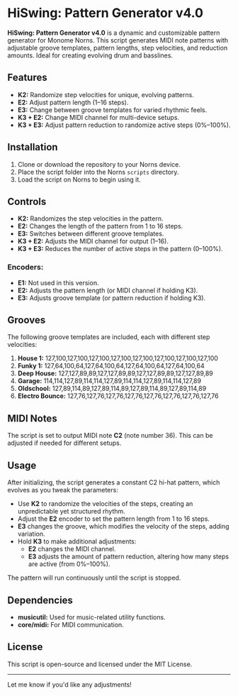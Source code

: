 # HiSwing: Pattern Generator v4.0

**HiSwing: Pattern Generator v4.0** is a dynamic and customizable pattern generator for Monome Norns. This script generates MIDI note patterns with adjustable groove templates, pattern lengths, step velocities, and reduction amounts. Ideal for creating evolving drum and basslines.

## Features

- **K2:** Randomize step velocities for unique, evolving patterns.
- **E2:** Adjust pattern length (1–16 steps).
- **E3:** Change between groove templates for varied rhythmic feels.
- **K3 + E2:** Change MIDI channel for multi-device setups.
- **K3 + E3:** Adjust pattern reduction to randomize active steps (0%–100%).

## Installation

1. Clone or download the repository to your Norns device.
2. Place the script folder into the Norns `scripts` directory.
3. Load the script on Norns to begin using it.

## Controls

- **K2:** Randomizes the step velocities in the pattern.
- **E2:** Changes the length of the pattern from 1 to 16 steps.
- **E3:** Switches between different groove templates. 
- **K3 + E2:** Adjusts the MIDI channel for output (1–16).
- **K3 + E3:** Reduces the number of active steps in the pattern (0–100%).

### Encoders:
- **E1:** Not used in this version.
- **E2:** Adjusts the pattern length (or MIDI channel if holding K3).
- **E3:** Adjusts groove template (or pattern reduction if holding K3).

## Grooves

The following groove templates are included, each with different step velocities:

1. **House 1:** 127,100,127,100,127,100,127,100,127,100,127,100,127,100,127,100
2. **Funky 1:** 127,64,100,64,127,64,100,64,127,64,100,64,127,64,100,64
3. **Deep House:** 127,127,89,89,127,127,89,89,127,127,89,89,127,127,89,89
4. **Garage:** 114,114,127,89,114,114,127,89,114,114,127,89,114,114,127,89
5. **Oldschool:** 127,89,114,89,127,89,114,89,127,89,114,89,127,89,114,89
6. **Electro Bounce:** 127,76,127,76,127,76,127,76,127,76,127,76,127,76,127,76

## MIDI Notes

The script is set to output MIDI note **C2** (note number 36). This can be adjusted if needed for different setups.

## Usage

After initializing, the script generates a constant C2 hi-hat pattern, which evolves as you tweak the parameters:

- Use **K2** to randomize the velocities of the steps, creating an unpredictable yet structured rhythm.
- Adjust the **E2** encoder to set the pattern length from 1 to 16 steps.
- **E3** changes the groove, which modifies the velocity of the steps, adding variation.
- Hold **K3** to make additional adjustments:
  - **E2** changes the MIDI channel.
  - **E3** adjusts the amount of pattern reduction, altering how many steps are active (from 0%–100%).

The pattern will run continuously until the script is stopped.

## Dependencies

- **musicutil:** Used for music-related utility functions.
- **core/midi:** For MIDI communication.

## License

This script is open-source and licensed under the MIT License.

---

Let me know if you'd like any adjustments!
